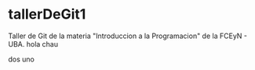 
# tallerDeGit1

Taller de Git de la materia "Introduccion a la Programacion" de la FCEyN - UBA.
hola
chau


dos
uno

